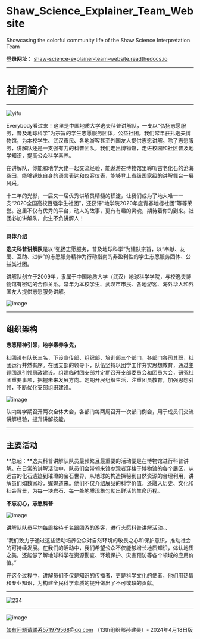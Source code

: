# Shaw_Science_Explainer_Team_Website
Showcasing the colorful community life of the Shaw Science Interpretation Team

**登录网址：** [shaw-science-explainer-team-website.readthedocs.io](http://shaw-science-explainer-team-website.readthedocs.io/)

---

# 社团简介

---

![yifu](https://github.com/Jin-sjh/Shaw_Science_Explainer_Team_Website/assets/97781484/5cba8878-87e2-4b7c-90ed-c77bb15f5da3)

Everybody看过来！这里是中国地质大学逸夫科普讲解队，一支以“弘扬志愿服务，普及地球科学”为宗旨的学生志愿服务团体，公益社团。我们常年驻扎逸夫博物馆，为本校学生、武汉市民、各地游客甚至外国友人提供志愿讲解。除了志愿服务，讲解队还是一支强有力的科普团队，我们走出博物馆，走进校园和社区普及地学知识，提高公众科学素养。

在讲解队，你能和地学大佬一起交流经验，能遨游在博物馆里聆听古老化石的沧海桑田，能够锤炼自身的语言表达和仪容仪表，能够登上省级国家级的讲解舞台一展风采。

十二年的光影，一届又一届优秀讲解员精髓的积淀，让我们成为了地大唯一一支“2020全国高校百强学生社团”，还获评“地学院2020年度青春地标社团”等等荣誉。这里不仅有优秀的平台，动人的故事，更有有趣的灵魂，期待着你的到来。社团必加讲解队，此生不负讲解人！

---

**具体介绍**

**逸夫科普讲解队**是以“弘扬志愿服务，普及地球科学”为建队宗旨，以“奉献、友爱、互助、进步”的志愿服务精神为行动指南的非盈利性的学生志愿服务团体、公益类社团。

   讲解队创立于2009年，隶属于中国地质大学（武汉）地球科学学院，与校逸夫博物馆有密切的合作关系。常年为本校学生、武汉市市民、各地游客、海外华人和外国友人提供志愿服务讲解。

![image](https://github.com/Jin-sjh/Shaw_Science_Explainer_Team_Website/assets/97781484/b34b44c5-93d4-4506-a7cb-ea9234ce510f)



---

##  组织架构

**志愿精神引领，地学素养争先，** 

社团设有队长三名，下设宣传部、组织部、培训部三个部门，各部门各司其职，社团运行井然有序。在团支部的领导下，队伍坚持以团学工作夯实思想教育，通过主题团课引领思政建设。组建临时团支部并定期召开支部委员会和团员大会，研究社团重要事项，把握未来发展方向。定期开展组织生活，注重团员教育，加强思想引领，不断优化支部组织建设。



![image](https://github.com/Jin-sjh/Shaw_Science_Explainer_Team_Website/assets/97781484/690466e2-166b-4128-a1b3-e3343c9bf562)



队内每学期召开两次全体大会，各部门每两周召开一次部门例会，用于成员们交流讲解经验，提升讲解技能。

---

## 主要活动

**总起：**逸夫科普讲解队队员最频繁且最重要的活动便是在博物馆进行科普讲解。在日常的讲解活动中，队员们会带领来馆参观者穿梭于博物馆的各个展区，从远古的化石遗迹到璀璨的宝石世界，从地球的构造探秘到自然资源的合理利用，讲解员们如数家珍，娓娓道来。他们不仅介绍展品的科学价值，还融入历史、文化和社会背景，为每一块岩石、每一处地质现象勾勒出鲜活的生命历程。



**不忘初心，志愿科普**

![image](https://github.com/Jin-sjh/Shaw_Science_Explainer_Team_Website/assets/97781484/d94d8089-abb9-45d3-85bc-d2aeaa53f3c3)

讲解队队员平均每周接待千名跟团游的游客，进行志愿科普讲解活动。、

“我们致力于通过这些活动培养公众对自然环境的敬畏之心和保护意识，推动社会的可持续发展。在我们的活动中，我们希望公众不仅能够增长地质知识，体认地质之美，还能够了解地球科学在资源勘查、环境保护、灾害预防等各个领域的应用价值。”

在这个过程中，讲解员们不仅是知识的传播者，更是科学文化的使者，他们用热情和专业知识，为构建全民科学素质的提升做出了不可或缺的贡献。

---

![234](https://github.com/Jin-sjh/Shaw_Science_Explainer_Team_Website/assets/97781484/13165563-aaa9-4e9f-bdf1-0cc335aebed8)



----

![image](https://github.com/Jin-sjh/Shaw_Science_Explainer_Team_Website/assets/97781484/05d9c80c-6222-4a29-8346-1cbd0e0f0555)



如有问题请联系571979568@qq.com （13th组织部孙建昊）-  2024年4月18日版



